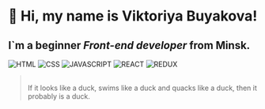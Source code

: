 # 👋 Hi, my name is **Viktoriya Buyakova**!
## I`m a beginner *Front-end developer* from Minsk.

![HTML](https://img.shields.io/badge/-HTML-black?style=for-badge&logo=html5)
![CSS](https://img.shields.io/badge/-CSS-090909?style=for-badge&logo=css3)
![JAVASCRIPT](https://img.shields.io/badge/-JAVASCRIPT-090909?style=for-badge&logo=javascript)
![REACT](https://img.shields.io/badge/-REACT-090909?style=for-badge&logo=react)
![REDUX](https://img.shields.io/badge/-REDUX-090909?style=for-badge&logo=redux)
<!--
**Feralwater/Feralwater** is a ✨ _special_ ✨ repository because its `README.md` (this file) appears on your GitHub profile.

Here are some ideas to get you started:

- 🔭 I’m currently working on ...
- 🌱 I’m currently learning ...
- 👯 I’m looking to collaborate on ...
- 🤔 I’m looking for help with ...
- 💬 Ask me about ...
- 📫 How to reach me: ...
- 😄 Pronouns: ...
- ⚡ Fun fact: ...
-->
></br>
> If it looks like a duck, swims like a duck and quacks like a duck, then it probably is a duck.
